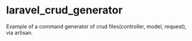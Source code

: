 # laravel_crud_generator
Example of a command generator of crud files(controller, model, request), via artisan.
